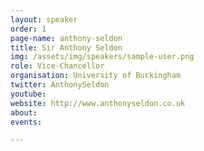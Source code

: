 ```yaml
---
layout: speaker
order: 1
page-name: anthony-seldon
title: Sir Anthony Seldon
img: /assets/img/speakers/sample-user.png
role: Vice-Chancellor
organisation: University of Buckingham
twitter: AnthonySeldon
youtube:
website: http://www.anthonyseldon.co.uk
about:
events:

---
```

